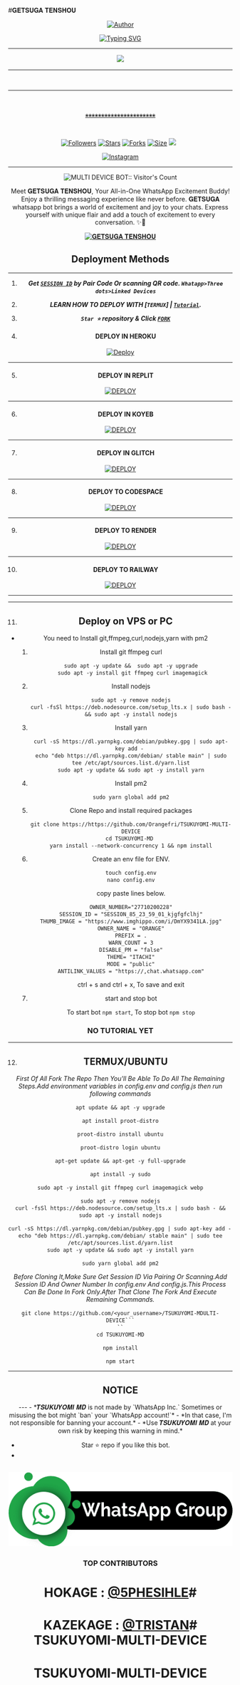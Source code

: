 #𝐆𝐄𝐓𝐒𝐔𝐆𝐀 𝐓𝐄𝐍𝐒𝐇𝐎𝐔   
<p align="center">
<a href="https://github.com/EspadaTechinfo/GETSUGA-XMD"><img title="Author" src="https://files.catbox.moe/k7ugin.jpg?style=for-the-badge&logo=github"></a>


<div align="center">
<a href="https://youtube.com/@hoekagetech?si=NLKL8ZSZwGL2Gjmj/"><img src="https://readme-typing-svg.demolab.com?font=Ribeye&size=50&pause=1000&color=G0B1&center=true&width=910&height=100&lines=Don't+Forget+To+Subscribe;my+YouTube+Channel;PROGRAM+By+SPHE+AND+TRISTAN" alt="Typing SVG" /></a>
  

----------

<a><img src='https://i.imgur.com/LyHic3i.gif'/></a>

-------

 <p align="center">
  <a href="#"><img src="http://readme-typing-svg.herokuapp.com?color=00008B&center=true&vCenter=true&multiline=false&lines=`GETSUGA+-+TENSHOU+-+MD+WHATSAPP+BOT`" alt="">

------------


<br>

`❀❀❀❀❀❀❀❀❀❀❀❀❀❀❀❀❀❀❀❀❀❀`

<br>

  <p align="center">
<a href="https://github.com/EspadaTechinfo/GETSUGA-XMD/followers"><img title="Followers" src="https://img.shields.io/github/followers/ICHIGO?color=blue&style=flat-square"></a>
<a href="https://github.com/https://github.com/EspadaTechinfo/GETSUGA-XMD/stargazers/"><img title="Stars" src="https://img.shields.io/github/stars/EspadaTechinfo/GETSUGA-XMD?color=blue&style=flat-square"></a>
<a href="https://github.com/EspadaTechinfo/GETSUGA-XMD/network/members"><img title="Forks" src="https://img.shields.io/github/forks/EspadaTechinfo/GETSUGA-XMD?color=blue&style=flat-square"></a>
<a href="/"><img title="Size" src="https://github.com/EspadaTechinfo/GETSUGA-XMD?style=flat-square&color=yellow"></a>
<a href="https://github.com/EspadaTechinfo/GETSUGA-XMD/graphs/commit-activity"><img height="20" src="https://img.shields.io/https://github.com/EspadaTechinfo/GETSUGA-XMD/badge/Maintained%3F-yes-green.svg"></a>&nbsp;&nbsp;
</p>
<p align='center'>
</p>
   
<p align="center">

  <a aria-label="Join our chats" href="https://www.instagram.com/tsukuyomi_md/profilecard/?igsh=ajRoZTNrbzU3MjNu" target="_blank">
    <img alt="Instagram" src="https://img.shields.io/badge/Follow-25D366?style=for-the-badge&logo=instagram&logoColor=white" />
  </a>
 

---


 <p align="center"><img src="https://profile-counter.glitch.me/{GETSUGA-XMD}/count.svg" alt="MULTI DEVICE BOT:: Visitor's Count" old_src="https://profile-counter.glitch.me/{MULTI DEVICE BOT}/count.svg" /></p>


  <p align="center"> Meet 𝐆𝐄𝐓𝐒𝐔𝐆𝐀 𝐓𝐄𝐍𝐒𝐇𝐎𝐔, Your All-in-One WhatsApp Excitement Buddy! Enjoy a thrilling messaging experience like never before. 𝐆𝐄𝐓𝐒𝐔𝐆𝐀 whatsapp bot brings a world of excitement and joy to your chats. Express yourself with unique flair and add a touch of excitement to every conversation. ✨🤖 </p
  
  <a href="https://github.com/EspadaTechinfo/GETSUGA-XMD/fork"><img title="𝐆𝐄𝐓𝐒𝐔𝐆𝐀 𝐓𝐄𝐍𝐒𝐇𝐎𝐔" src="https://img.shields.io/badge/FORK/-𝐆𝐄𝐓𝐒𝐔𝐆𝐀 -h?color=red&style=for-the-badge&logo=stackshare"></a>


 

 
## Deployment Methods
---

1. ***Get [`SESSION ID`](https://suhail-md-vtsf.onrender.com/)  by Pair Code Or scanning QR code. `Whatapp>Three dots>Linked Devices`***

5.  ***LEARN HOW TO DEPLOY WITH [`TERMUX`] | [`Tutorial`](https://youtube.com/@hoekagetech).***
6.  ***`Star ⭐` repository & Click [`FORK`](https://github.com/EspadaTechinfo/GETSUGA-XMD)***
   
7.  #### DEPLOY IN HEROKU 

[![Deploy](https://www.herokucdn.com/deploy/button.svg)](https://heroku.com/deploy?template=new)

--------
5.  #### DEPLOY IN REPLIT

   <a href='https://replit.com/@luthermikasa/TSUKUYOMI-MD?v=1' target="_blank"><img alt='DEPLOY' src='https://img.shields.io/badge/-REPLIT-orange?style=for-the-badge&logo=replit&logoColor=white'/></a>

--------
6.  #### DEPLOY IN KOYEB

<a href='https://app.koyeb.com/auth/signin' target="_blank"><img alt='DEPLOY' src='https://img.shields.io/badge/-KOYEB-blue?style=for-the-badge&logo=koyeb&logoColor=white'/></a>

--------
7.  #### DEPLOY IN GLITCH

<a href='https://glitch.com/signup' target="_blank"><img alt='DEPLOY' src='https://img.shields.io/badge/GLITCH-h?color=pink&style=for-the-badge&logo=glitch'/></a></p>

--------

8.  #### DEPLOY TO CODESPACE

<a href='https://github.com/codespaces/new' target="_blank"><img alt='DEPLOY' src='https://img.shields.io/badge/CODESPACE-h?color=navy&style=for-the-badge&logo=visualstudiocode'/></a></p>

--------

9. #### DEPLOY TO RENDER

<a href='https://dashboard.render.com' target="_blank"><img alt='DEPLOY' src='https://img.shields.io/badge/RENDER-h?color=maroon&style=for-the-badge&logo=render'/></a></p>

--------
10. #### DEPLOY TO RAILWAY

<a href='https://railway.app/new' target="_blank"><img alt='DEPLOY' src='https://img.shields.io/badge/RAILWAY-h?color=black&style=for-the-badge&logo=railway'/></a></p>

--------


---

11. ## Deploy on VPS or PC
- You need to Install git,ffmpeg,curl,nodejs,yarn with pm2 
   1. Install git ffmpeg curl 
      ``` 
       sudo apt -y update &&  sudo apt -y upgrade 
       sudo apt -y install git ffmpeg curl imagemagick
      ``` 
   2. Install nodejs  
      ```   
      sudo apt -y remove nodejs
      curl -fsSl https://deb.nodesource.com/setup_lts.x | sudo bash - && sudo apt -y install nodejs
      ```
  
   3. Install yarn
      ```
      curl -sS https://dl.yarnpkg.com/debian/pubkey.gpg | sudo apt-key add - 
      echo "deb https://dl.yarnpkg.com/debian/ stable main" | sudo tee /etc/apt/sources.list.d/yarn.list
      sudo apt -y update && sudo apt -y install yarn
      ```  
  
   4. Install pm2
      ```
      sudo yarn global add pm2
      ```
  
   5. Clone Repo and install required packages
      ```
      git clone https://https://github.com/Orangefri/TSUKUYOMI-MULTI-DEVICE
      cd TSUKUYOMI-MD 
      yarn install --network-concurrency 1 && npm install
      ```

   6. Create an env file for ENV. 
      ```
      touch config.env
      nano config.env
      ```
      copy paste lines below.

      ```
      OWNER_NUMBER="27710200228"
      SESSION_ID = "SESSION_85_23_59_01_kjgfgfclhj"
      THUMB_IMAGE = "https://www.imghippo.com/i/DmYX9341LA.jpg"
      OWNER_NAME = "ORANGE"
      PREFIX = .
      WARN_COUNT = 3
      DISABLE_PM = "false"
      THEME= "ITACHI"
      MODE = "public"
      ANTILINK_VALUES = "https://,chat.whatsapp.com"
      
      ```
      ctrl + s and ctrl + x, To save and exit

   7. start and stop bot
 
      To start bot ``` npm start ```,
      To stop bot ``` npm stop ```

### NO TUTORIAL YET

-------

12.   ## TERMUX/UBUNTU
_First Of All Fork The Repo Then You'll Be Able To Do All The Remaining Steps.Add environment variables in config.env and config.js then run
following commands_
```
apt update && apt -y upgrade
```
```
apt install proot-distro
```
```
proot-distro install ubuntu
```
```
proot-distro login ubuntu
```
```
apt-get update && apt-get -y full-upgrade
```
```
apt install -y sudo
```
```
sudo apt -y install git ffmpeg curl imagemagick webp
```
```
sudo apt -y remove nodejs
curl -fsSl https://deb.nodesource.com/setup_lts.x | sudo bash - && sudo apt -y install nodejs
```
```
curl -sS https://dl.yarnpkg.com/debian/pubkey.gpg | sudo apt-key add - 
echo "deb https://dl.yarnpkg.com/debian/ stable main" | sudo tee /etc/apt/sources.list.d/yarn.list
sudo apt -y update && sudo apt -y install yarn
```
```
sudo yarn global add pm2
```
_Before Cloning It,Make Sure Get Session ID Via Pairing Or Scanning.Add Session ID And Owner Number In config.env And config.js.This Process Can Be Done In Fork Only.After That Clone The Fork And Execute Remaining Commands._

```
git clone https://github.com/<your_username>/TSUKUYOMI-MDULTI-DEVICE```
``
cd TSUKUYOMI-MD
```
```
npm install
```
```
npm start
```
  
 ---
 
<h2 align="center">  NOTICE </h2>
---
- *𝑻𝑺𝑼𝑲𝑼𝒀𝑶𝑴𝑰 𝑴𝑫 is not made by `WhatsApp Inc.` Sometimes or misusing the bot might `ban` your `WhatsApp account!`*
- *In that case, I'm not responsible for banning your account.*
- *Use 𝑻𝑺𝑼𝑲𝑼𝒀𝑶𝑴𝑰 𝑴𝑫 at your own risk by keeping this warning in mind.*
 

- Star ⭐ repo if you like this bot.
- 
[![JOIN WHATSAPP SUPPORT](https://raw.githubusercontent.com/Neeraj-x0/Neeraj-x0/main/photos/suddidina-join-whatsapp.png)](https://chat.whatsapp.com/CicqD04sNCJ37j13LiI51p)
--------


### TOP CONTRIBUTORS

# HOKAGE : [@5PHESIHLE](https://github.com/Orangefri)#

# KAZEKAGE : [@TRISTAN](https://github.com/Tristan7122)# TSUKUYOMI-MULTI-DEVICE


# TSUKUYOMI-MULTI-DEVICE

